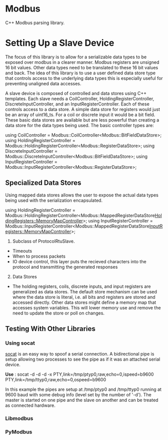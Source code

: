 # Modbus
C++ Modbus parsing library.

# Setting Up a Slave Device
The focus of this library is to allow for a serializable data types to be exposed over
modbus in a clearer manner. Modbus registers are unsigned 16 bit values. Other data types
need to be translated to these 16 bit values and back. The idea of this library is to use
a user defined data store type that controls access to the underlying data types this is especially
useful for preventing unaligned data accesses.

A slave device is composed of controlled and data stores using C++ templates.
Each slave needs a CoilController, HoldingRegisterController, DiscreteInputController, and an InputRegisterController.
Each of these controls access to a data store.
A simple data store for registers would just be an array of uint16_ts. For a coil or discrete input it would be a bit field.
These basic data stores are available but are less powerful than creating a data store for the data types being used.
The basic controller types are:

  using CoilController =
      Modbus::CoilController<Modbus::BitFieldDataStore<kCoilCount>>;
  using HoldingRegisterController =
    Modbus::HoldingRegisterController<Modbus::RegisterDataStore<kHoldingRegisterCount>>;
  using DiscreteInputController =
      Modbus::DiscreteInputController<Modbus::BitFieldDataStore<kDiscreteInputCount>>;
  using InputRegisterController =
      Modbus::InputRegisterController<Modbus::RegisterDataStore<kInputRegisterCount>>;

## Specialized Data Stores
Using mapped data stores allows the user to expose the actual data types being used with
the serialization encapsulated.

using HoldingRegisterController =
    Modbus::HoldingRegisterController<Modbus::MappedRegisterDataStore<HoldingRegisters::MemoryMapController>>;
using InputRegisterController =
    Modbus::InputRegisterController<Modbus::MappedRegisterDataStore<InputRegisters::MemoryMapController>>;


1. Subclass of ProtocolRtuSlave.
  - Timeouts
  - When to process packets
  - IO device control, this layer puts the recieved characters
    into the protocol and transmitting the generated responses
2. Data Stores
  - The holding registers, coils, discrete inputs, and input registers are
  generalized as data stores. The default store mechanism can be used where
  the data store is literal, i.e. all bits and registers are stored
  and accessed directly. Other data stores might define a memory map
  that accesses system variables. This will lower memory use and remove the
  need to update the store or poll on changes.

## Testing With Other Libraries
### Using socat
[socat][1] is an easy way to spoof a serial
connection. A bidirectional pipe is setup allowing two processes
to see the pipe as if it was an attached serial device.

**Use** :
socat -d -d -d -x PTY,link=/tmp/ptyp0,raw,echo=0,ispeed=b9600 PTY,link=/tmp/ttyp0,raw,echo=0,ospeed=b9600

In this example the pipes are setup at /tmp/ptyp0 and /tmp/ttyp0 running at 9600 baud with some debug info (level set by the number of '-d').
The master is started on one pipe and the slave on another and can be treated as connected hardware.

### Libmodbus

### PyModbus

[1]: http://www.dest-unreach.org/socat/
[2]: https://libmodbus.org/
[3]: https://github.com/Jacajack/liblightmodbus
[4]: https://github.com/riptideio/pymodbus
